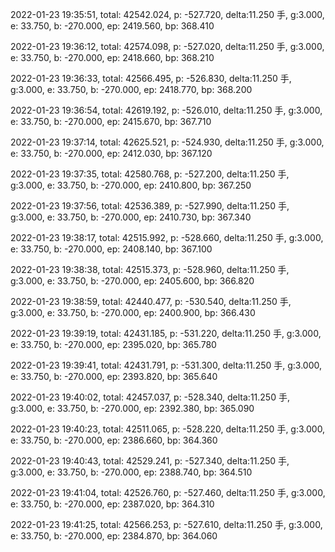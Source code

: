 2022-01-23 19:35:51, total: 42542.024, p: -527.720, delta:11.250 手, g:3.000, e: 33.750, b: -270.000, ep: 2419.560, bp: 368.410

2022-01-23 19:36:12, total: 42574.098, p: -527.020, delta:11.250 手, g:3.000, e: 33.750, b: -270.000, ep: 2418.660, bp: 368.210

2022-01-23 19:36:33, total: 42566.495, p: -526.830, delta:11.250 手, g:3.000, e: 33.750, b: -270.000, ep: 2418.770, bp: 368.200

2022-01-23 19:36:54, total: 42619.192, p: -526.010, delta:11.250 手, g:3.000, e: 33.750, b: -270.000, ep: 2415.670, bp: 367.710

2022-01-23 19:37:14, total: 42625.521, p: -524.930, delta:11.250 手, g:3.000, e: 33.750, b: -270.000, ep: 2412.030, bp: 367.120

2022-01-23 19:37:35, total: 42580.768, p: -527.200, delta:11.250 手, g:3.000, e: 33.750, b: -270.000, ep: 2410.800, bp: 367.250

2022-01-23 19:37:56, total: 42536.389, p: -527.990, delta:11.250 手, g:3.000, e: 33.750, b: -270.000, ep: 2410.730, bp: 367.340

2022-01-23 19:38:17, total: 42515.992, p: -528.660, delta:11.250 手, g:3.000, e: 33.750, b: -270.000, ep: 2408.140, bp: 367.100

2022-01-23 19:38:38, total: 42515.373, p: -528.960, delta:11.250 手, g:3.000, e: 33.750, b: -270.000, ep: 2405.600, bp: 366.820

2022-01-23 19:38:59, total: 42440.477, p: -530.540, delta:11.250 手, g:3.000, e: 33.750, b: -270.000, ep: 2400.900, bp: 366.430

2022-01-23 19:39:19, total: 42431.185, p: -531.220, delta:11.250 手, g:3.000, e: 33.750, b: -270.000, ep: 2395.020, bp: 365.780

2022-01-23 19:39:41, total: 42431.791, p: -531.300, delta:11.250 手, g:3.000, e: 33.750, b: -270.000, ep: 2393.820, bp: 365.640

2022-01-23 19:40:02, total: 42457.037, p: -528.340, delta:11.250 手, g:3.000, e: 33.750, b: -270.000, ep: 2392.380, bp: 365.090

2022-01-23 19:40:23, total: 42511.065, p: -528.220, delta:11.250 手, g:3.000, e: 33.750, b: -270.000, ep: 2386.660, bp: 364.360

2022-01-23 19:40:43, total: 42529.241, p: -527.340, delta:11.250 手, g:3.000, e: 33.750, b: -270.000, ep: 2388.740, bp: 364.510

2022-01-23 19:41:04, total: 42526.760, p: -527.460, delta:11.250 手, g:3.000, e: 33.750, b: -270.000, ep: 2387.020, bp: 364.310

2022-01-23 19:41:25, total: 42566.253, p: -527.610, delta:11.250 手, g:3.000, e: 33.750, b: -270.000, ep: 2384.870, bp: 364.060